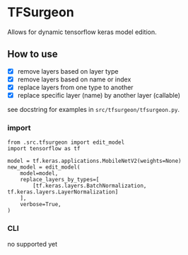 # TFSurgeon

Allows for dynamic tensorflow keras model edition.

## How to use

- [x] remove layers based on layer type
- [x] remove layers based on name or index
- [x] replace layers from one type to another
- [x] replace specific layer (name) by another layer (callable)

see docstring for examples in `src/tfsurgeon/tfsurgeon.py`.

### import

```
from .src.tfsurgeon import edit_model
import tensorflow as tf

model = tf.keras.applications.MobileNetV2(weights=None)
new_model = edit_model(
    model=model,
    replace_layers_by_types=[
        [tf.keras.layers.BatchNormalization, tf.keras.layers.LayerNormalization]
    ],
    verbose=True,
)
```

### CLI

no supported yet
